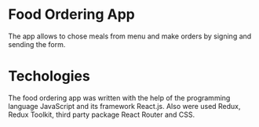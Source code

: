 # Food Ordering App

The app allows to chose meals from menu and make orders by signing and sending the form.

# Techologies

The food ordering app was written with the help of the programming language JavaScript and its framework React.js. Also were used Redux, Redux Toolkit, third party package React Router and CSS.
